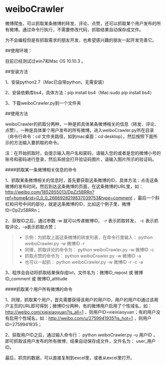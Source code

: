 # weiboCrawler

微博爬虫，可以抓取某条微博的转发、评论、点赞，还可以抓取某个用户发布的所有微博。通过命令行执行，不需要修改代码，抓取结果自动保存成文件。

为不会编程但是有抓取需求的朋友开发，也希望感兴趣的朋友一起开发完善它。


##使用环境：

目前已经测试过win7和Mac OS 10.10.3 。 


##安装方法

1、安装python2.7（Mac已自带python，无需安装）

2、安装依赖库bs4，具体方法：pip install bs4（Mac:sudo pip install bs4）

3、下载weiboCrawler.py到一个文件夹



##使用方法

weiboCrawler的抓取分两种，一种是抓具体某条微博相关的信息（转发、评论、点赞），一种是具体某个用户发布的所有微博。进入weiboCrawler.py所在目录（命令行命令：cd 文件夹路径，如到mac桌面：cd desktop），然后按照下面所示的方法输入要抓取的命令。

注：在开始抓取时，会提示输入用户名和密码，请输入您的或者是您的微博小号的账号和密码进行登录，然后系统会打开验证码图片，请输入图片所示的验证码。


####抓取某一条微博相关信息的命令

1、抓取某条微博相关的信息时，首先要获取这条微博的ID，具体方法：点击这条微博的发布时间，然后到达这条微博的页面，在这条微博的URL里，如：http://weibo.com/1852855013/DpZz5BRRn?ref=home&rid=0_0_0_2666928219837039753&type=comment ，最后一个斜杠和问号中间的部分，就是这条微博的ID，比如这个例子里，微博ID=DpZz5BRRn；

2、获取ID之后，通过参数 -w 就可以传递微博ID， -r 表示抓取转发， -c 表示抓取评论，-a表示抓取点赞；
>* 示例：为抓取上面这条微博的转发列表，在命令行里输入： python weiboCrawler.py -w 微博ID -r
>* 同理，抓取评论的命令为： python weiboCrawler.py -w 微博ID -c
>* 抓取点赞的命令为： python weiboCrawler.py -w 微博ID -a
>* 也可以一起抓： python weiboCrawler.py -w 微博ID -r -c -a

3、程序会自动将抓取结果保存成txt，文件名为：微博ID_repost 或 微博ID_comment 或 微博ID_attitude


####抓取某个用户所有微博的命令

1、同理，抓取某个用户，首先需要获得该用户的用户ID，用户的用户ID通过该用户主页的URL即可得到；微博ID分两种，有的微博用户启用了个性域名，如：http://weibo.com/xieixiaoyuan?is_all=1 ，则用户ID=xieixiaoyuan；有的用户没有启用个性域名，如：http://weibo.com/u/2759941935?is_hot=1 ，则用户ID=2759941935；

2、获取用户ID之后，通过输入命令行： python weiboCrawler.py -u 用户ID ，即可抓取该用户发布的所有微博，结果自动保存成文件，文件名为： user_用户ID。


最后，抓完的数据，可以直接复制到excel里，或者从excel里打开。






